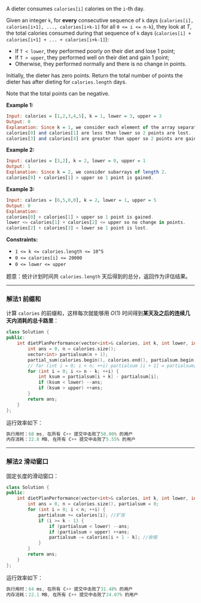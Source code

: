 
<p>A dieter consumes&nbsp;<code>calories[i]</code>&nbsp;calories on the <code>i</code>-th day.&nbsp;</p>

<p>Given an integer <code>k</code>, for <strong>every</strong> consecutive sequence of <code>k</code> days (<code>calories[i], calories[i+1], ..., calories[i+k-1]</code>&nbsp;for all <code>0 &lt;= i &lt;= n-k</code>), they look at <em>T</em>, the total calories consumed during that sequence of <code>k</code> days (<code>calories[i] + calories[i+1] + ... + calories[i+k-1]</code>):</p>

<ul>
	<li>If <code>T &lt; lower</code>, they performed poorly on their diet and lose 1 point;&nbsp;</li>
	<li>If <code>T &gt; upper</code>, they performed well on their diet and gain 1 point;</li>
	<li>Otherwise, they performed normally and there is no change in points.</li>
</ul>

<p>Initially, the dieter has zero points. Return the total number of points the dieter has after dieting for <code>calories.length</code>&nbsp;days.</p>

<p>Note that the total points can be negative.</p>

 
<p><strong>Example 1:</strong></p>

```haskell
Input: calories = [1,2,3,4,5], k = 1, lower = 3, upper = 3
Output: 0
Explanation: Since k = 1, we consider each element of the array separately and compare it to lower and upper.
calories[0] and calories[1] are less than lower so 2 points are lost.
calories[3] and calories[4] are greater than upper so 2 points are gained.
```

 

<p><strong>Example 2:</strong></p>
 

```haskell
Input: calories = [3,2], k = 2, lower = 0, upper = 1
Output: 1
Explanation: Since k = 2, we consider subarrays of length 2.
calories[0] + calories[1] > upper so 1 point is gained.
```

 
<p><strong>Example 3:</strong></p>

```haskell
Input: calories = [6,5,0,0], k = 2, lower = 1, upper = 5
Output: 0
Explanation:
calories[0] + calories[1] > upper so 1 point is gained.
lower <= calories[1] + calories[2] <= upper so no change in points.
calories[2] + calories[3] < lower so 1 point is lost.
```
 
<p><strong>Constraints:</strong></p>

<ul>
	<li><code>1 &lt;= k &lt;= calories.length &lt;= 10^5</code></li>
	<li><code>0 &lt;= calories[i] &lt;= 20000</code></li>
	<li><code>0 &lt;= lower &lt;= upper</code></li>
</ul>

题意：统计计划时间共 `calories.length` 天后得到的总分，返回作为评估结果。
 
---
### 解法1 前缀和
计算 `calories` 的前缀和，这样每次就能够用 $O(1)$ 时间得到**某天及之后的连续几天内消耗的总卡路里**：
```cpp
class Solution {
public:
    int dietPlanPerformance(vector<int>& calories, int k, int lower, int upper) {
        int ans = 0, n = calories.size();
        vector<int> partialsum(n + 1);
        partial_sum(calories.begin(), calories.end(), partialsum.begin() + 1);
        // for (int i = 0; i < n; ++i) partialsum [i + 1] = partialsum[i] + calories[i];
        for (int i = 0; i <= n - k; ++i) {
            int ksum = partialsum[i + k] - partialsum[i];
            if (ksum < lower) --ans;
            if (ksum > upper) ++ans;
        }
        return ans;
    }
};
```
运行效率如下：
```cpp
执行用时：60 ms, 在所有 C++ 提交中击败了50.00% 的用户
内存消耗：22.8 MB, 在所有 C++ 提交中击败了5.55% 的用户
```
---
### 解法2 滑动窗口
固定长度的滑动窗口：
```cpp
class Solution {
public:
    int dietPlanPerformance(vector<int>& calories, int k, int lower, int upper) {
        int ans = 0, n = calories.size(), partialsum = 0;
        for (int i = 0; i < n; ++i) {
            partialsum += calories[i]; //扩张
            if (i >= k - 1) {
                if (partialsum < lower) --ans;
                if (partialsum > upper) ++ans;
                partialsum -= calories[i + 1 - k]; //收缩
            } 
        }
        return ans;
    }
};
```
运行效率如下：
```cpp
执行用时：64 ms, 在所有 C++ 提交中击败了31.48% 的用户
内存消耗：22.1 MB, 在所有 C++ 提交中击败了24.07% 的用户
```
